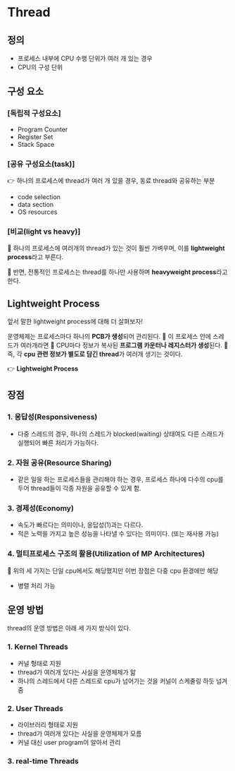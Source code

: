 # Thread
## 정의 
- 프로세스 내부에 CPU 수행 단위가 여러 개 있는 경우
- CPU의 구성 단위

## 구성 요소
### **[독립적 구성요소]**
- Program Counter
- Register Set
- Stack Space

### **[공유 구성요소(task)]**
👉 하나의 프로세스에 thread가 여러 개 있을 경우, 동료 thread와 공유하는 부분
- code selection
- data section
- OS resources

### **[비교(light vs heavy)]**
🐰 하나의 프로세스에 여러개의 thread가 있는 것이 훨씬 가벼우며, 이를 **lightweight process**라고 부른다.

🐻 반면, 전통적인 프로세스는 thread를 하나만 사용하며 **heavyweight process**라고 한다.

## Lightweight Process
앞서 말한 lightweight process에 대해 더 살펴보자!

운영체제는 프로세스마다 하나의 **PCB가 생성**되어 관리된다.
🔻
이 프로세스 안에 스레드가 여러개라면
🔻
CPU마다 정보가 복사된 **프로그램 카운터나 레지스터가 생성**된다.
🔻
즉, 각 **cpu 관련 정보가 별도로 담긴 thread**가 여러개 생기는 것이다.

 👉 **Lightweight Process**


## 장점
### 1. 응답성(Responsiveness)
- 다중 스레드의 경우, 하나의 스레드가 blocked(waiting) 상태여도 다른 스래드가 실행되어 빠른 처리가 가능하다.

### 2. 자원 공유(Resource Sharing)
- 같은 일을 하는 프로세스들을 관리해야 하는 경우, 프로세스 하나에 다수의 cpu를 두어 thread들이 각종 자원을 공유할 수 있게 함.

### 3. 경제성(Economy)
- 속도가 빠르다는 의미이나, 응답성(1)과는 다르다. 
- 적은 노력을 가지고 높은 성능을 나타낼 수 있다는 의미이다. (또는 재사용 가능)

### 4. 멀티프로세스 구조의 활용(Utilization of MP Architectures)
📍 위의 세 가지는 단일 cpu에서도 해당했지만 이번 장점은 다중 cpu 환경에만 해당
- 병렬 처리 가능

## 운영 방법
thread의 운영 방법은 아래 세 가지 방식이 있다.

### 1. Kernel Threads
- 커널 형태로 지원
- thread가 여러개 있다는 사실을 운영체제가 앎
- 하나의 스레드에서 다른 스레드로 cpu가 넘어가는 것을 커널이 스케줄링 하듯 넘겨줌 

### 2. User Threads
- 라이브러리 형태로 지원
- thread가 여러개 있다는 사실을 운영체제가 모름
- 커널 대신 user program이 알아서 관리

### 3. real-time Threads